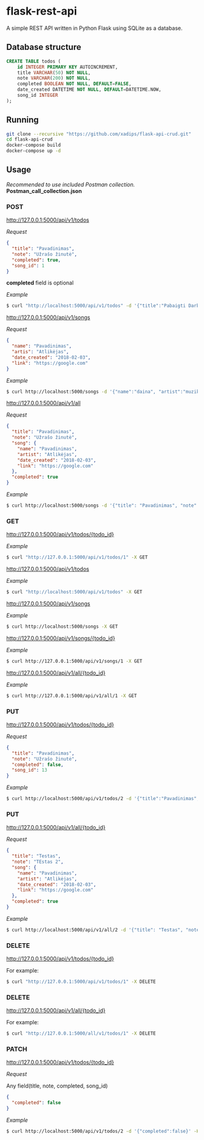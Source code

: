 # flask-rest-api

A simple REST API written in Python Flask using SQLite as a database.

## Database structure

```sql
CREATE TABLE todos (
    id INTEGER PRIMARY KEY AUTOINCREMENT,
    title VARCHAR(50) NOT NULL,
    note VARCHAR(200) NOT NULL,
    completed BOOLEAN NOT NULL, DEFAULT=FALSE,
    date_created DATETIME NOT NULL, DEFAULT=DATETIME.NOW,
    song_id INTEGER
);
```

## Running

```bash
git clone --recursive "https://github.com/xadips/flask-api-crud.git"
cd flask-api-crud
docker-compose build
docker-compose up -d
```

## Usage

_Recommended to use included Postman collection._
**Postman_call_collection.json**

### POST

http://127.0.0.1:5000/api/v1/todos

_Request_

```json
{
  "title": "Pavadinimas",
  "note": "Užrašo žinutė",
  "completed": true,
  "song_id": 1
}
```

**completed** field is optional

_Example_

```bash
$ curl "http://localhost:5000/api/v1/todos" -d '{"title":"Pabaigti Darba", "note":"Suprogramuoti Web Servisu pirma užduotį", "completed":true}' -H "Content-Type: application/json" -X POST
```

http://127.0.0.1:5000/api/v1/songs

_Request_

```json
{
  "name": "Pavadinimas",
  "artis": "Atlikėjas",
  "date_created": "2018-02-03",
  "link": "https://google.com"
}
```

_Example_

```bash
$ curl http://localhost:5000/songs -d '{"name":"daina", "artist":"muzikantas", "date_created":"2018-02-03", "link":"https://www.google.com"}' -H "Content-Type: application/json" -X POST
```

http://127.0.0.1:5000/api/v1/all

_Request_

```json
{
  "title": "Pavadinimas",
  "note": "Užrašo žinutė",
  "song": {
    "name": "Pavadinimas",
    "artist": "Atlikėjas",
    "date_created": "2018-02-03",
    "link": "https://google.com"
  },
  "completed": true
}
```

_Example_

```bash
$ curl http://localhost:5000/songs -d '{"title": "Pavadinimas", "note": "Užrašo žinutė", "song": {"name": "Pavadinimas", "artist": "Atlikėjas", "date_created": "2018-02-03", "link": "https://google.com"}, "completed": true}' -H "Content-Type: application/json" -X POST
```

### GET

http://127.0.0.1:5000/api/v1/todos/{todo_id}

_Example_

```bash
$ curl "http://127.0.0.1:5000/api/v1/todos/1" -X GET
```

http://127.0.0.1:5000/api/v1/todos

_Example_

```bash
$ curl "http://localhost:5000/api/v1/todos" -X GET
```

http://127.0.0.1:5000/api/v1/songs

_Example_

```bash
$ curl http://localhost:5000/songs -X GET
```

http://127.0.0.1:5000/api/v1/songs/{todo_id}

_Example_

```bash
$ curl http://127.0.0.1:5000/api/v1/songs/1 -X GET
```

http://127.0.0.1:5000/api/v1/all/{todo_id}

_Example_

```bash
$ curl http://127.0.0.1:5000/api/v1/all/1 -X GET
```

### PUT

http://127.0.0.1:5000/api/v1/todos/{todo_id}

_Request_

```json
{
  "title": "Pavadinimas",
  "note": "Užrašo žinutė",
  "completed": false,
  "song_id": 13
}
```

_Example_

```bash
$ curl http://localhost:5000/api/v1/todos/2 -d '{"title":"Pavadinimas", "note":"Užrašo žinutė", "completed":false, "song_id": 13}' -H "Content-Type: application/json" -X PUT
```

### PUT

http://127.0.0.1:5000/api/v1/all/{todo_id}

_Request_

```json
{
  "title": "Testas",
  "note": "TEstas 2",
  "song": {
    "name": "Pavadinimas",
    "artist": "Atlikėjas",
    "date_created": "2018-02-03",
    "link": "https://google.com"
  },
  "completed": true
}
```

_Example_

```bash
$ curl http://localhost:5000/api/v1/all/2 -d '{"title": "Testas", "note": "TEstas 2", "song": {"name": "Pavadinimas", "artist": "Atlikėjas", "date_created": "2018-02-03", "link": "https://google.com"}, "completed": true}' -H "Content-Type: application/json" -X PUT
```

### DELETE

http://127.0.0.1:5000/api/v1/todos/{todo_id}

For example:

```bash
$ curl "http://127.0.0.1:5000/api/v1/todos/1" -X DELETE
```

### DELETE

http://127.0.0.1:5000/api/v1/all/{todo_id}

For example:

```bash
$ curl "http://127.0.0.1:5000/all/v1/todos/1" -X DELETE
```

### PATCH

http://127.0.0.1:5000/api/v1/todos/{todo_id}

_Request_

Any field(title, note, completed, song_id)

```json
{
  "completed": false
}
```

_Example_

```bash
$ curl http://localhost:5000/api/v1/todos/2 -d '{"completed":false}' -H "Content-Type: application/json" -X PATCH
```
